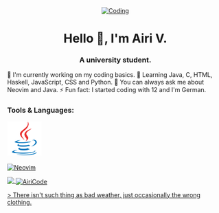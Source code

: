 <p align="center">
  <a src="https://cdn.dribbble.com/users/1019864/screenshots/3079099/codeloop.gif" alt="Coding" height="300" width="400"
    href="https://cdn.dribbble.com/users/1019864/screenshots/3079099/codeloop.gif"                            
    target="blank"
    ><img
      align="center"
      src="https://cdn.dribbble.com/users/1019864/screenshots/3079099/codeloop.gif"                           
      alt="Coding"
      height="300"
      width="400"
  /></a>
</p>
<h1 align="center">Hello 👋, I'm Airi V.</h1>
<h3 align="center">A university student.</h3>
🔭 I'm currently working on my coding basics. 
🌱 Learning Java, C, HTML, Haskell, JavaScript, CSS and Python.
💬 You can always ask me about Neovim and Java.                              
⚡ Fun fact: I started coding with 12 and I'm German.
<h3 align="left">Tools & Languages:</h3>
  <a href="https://www.java.com" target="_blank" rel="noreferrer">
    <img
      src="https://raw.githubusercontent.com/devicons/devicon/master/icons/java/java-original.svg"            
      alt="java"
      width="80"
      height="80"
    />
  </a>
<p>
  <a href="https://github.com/neovim/neovim" target="_blank">
    <img
      align="center"
      src="https://icons.iconarchive.com/icons/papirus-team/papirus-apps/128/nvim-icon.png"                   
      alt="Neovim"
      height="80"
      width="80"
  </a>
</p>
<p>
  <img
    align="left"
    src="https://github-readme-stats.vercel.app/api/top-langs/?username=AiriCode&layout=compact&show_icons=
    alt="AiriCode"
  />
</p>
<p>
  &nbsp;<img
    align="center"
    src="https://github-readme-stats.vercel.app/api?username=AiriCode&show_icons=true&theme=dark"          
    alt="AiriCode"
  />
</p>
<p>
  <img]
    align="center"
    src="https://github-readme-streak-stats.herokuapp.com/?user=AiriCode&theme=dark"                       
    alt="AiriCode"
  />
</p>
> There isn't such thing as bad weather, just occasionally the wrong clothing.
